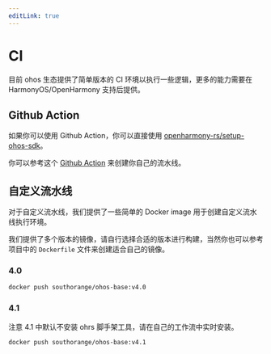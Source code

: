 ```yaml
---
editLink: true
---
```


# CI 

目前 ohos 生态提供了简单版本的 CI 环境以执行一些逻辑，更多的能力需要在 HarmonyOS/OpenHarmony 支持后提供。

## Github Action

如果你可以使用 Github Action，你可以直接使用 [openharmony-rs/setup-ohos-sdk](https://github.com/openharmony-rs/setup-ohos-sdk)。

你可以参考这个 [Github Action](https://github.com/ohos-rs/ohos-rs/blob/ohos/.github/workflows/simple-test.yml) 来创建你自己的流水线。

## 自定义流水线

对于自定义流水线，我们提供了一些简单的 Docker image 用于创建自定义流水线执行环境。

我们提供了多个版本的镜像，请自行选择合适的版本进行构建，当然你也可以参考项目中的 `Dockerfile` 文件来创建适合自己的镜像。

### 4.0

```bash
docker push southorange/ohos-base:v4.0
```

### 4.1

注意 4.1 中默认不安装 ohrs 脚手架工具，请在自己的工作流中实时安装。

```bash
docker push southorange/ohos-base:v4.1
```